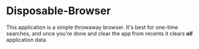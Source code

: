 # Disposable-Browser
This application is a simple throwaway browser. It's best for one-time searches, and once you're done and clear the app from recents it clears ***all*** application data.

